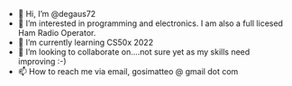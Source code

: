 - 👋 Hi, I’m @degaus72
- 👀 I’m interested in programming and electronics. I am also a full licesed Ham Radio Operator.
- 🌱 I’m currently learning CS50x 2022
- 💞️ I’m looking to collaborate on....not sure yet as my skills need improving :-)
- 📫 How to reach me via email, gosimatteo @ gmail dot com

<!---
degaus72/degaus72 is a ✨ special ✨ repository because its `README.md` (this file) appears on your GitHub profile.
You can click the Preview link to take a look at your changes.
--->
